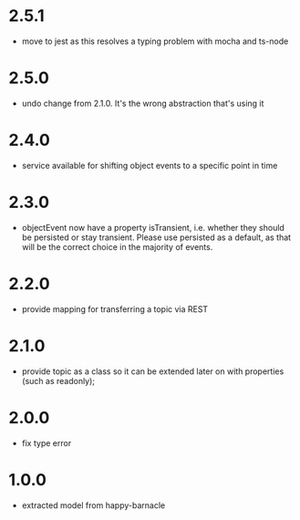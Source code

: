 # 2.5.1
- move to jest as this resolves a typing problem with mocha and ts-node

# 2.5.0
- undo change from 2.1.0. It's the wrong abstraction that's using it 

# 2.4.0
- service available for shifting object events to a specific point in time

# 2.3.0
- objectEvent now have a property isTransient, i.e. whether they should be persisted or stay transient. Please use persisted as a default, as that will be the correct choice in the majority of events.

# 2.2.0
- provide mapping for transferring a topic via REST

# 2.1.0
- provide topic as a class so it can be extended later on with properties (such as readonly);

# 2.0.0
- fix type error

# 1.0.0
- extracted model from happy-barnacle